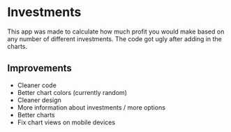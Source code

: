 # Investments

This app was made to calculate how much profit you would make based on any number of different investments. The code got ugly after adding in the charts.

## Improvements

- Cleaner code
- Better chart colors (currently random)
- Cleaner design
- More information about investments / more options
- Better charts
- Fix chart views on mobile devices
